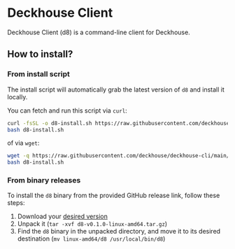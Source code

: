 # Deckhouse Client

Deckhouse Client (d8) is a command-line client for Deckhouse.

## How to install?

### From install script

The install script will automatically grab the latest version of `d8` and install it locally.

You can fetch and run this script via `curl`:

```bash
curl -fsSL -o d8-install.sh https://raw.githubusercontent.com/deckhouse/deckhouse-cli/main/d8-install.sh
bash d8-install.sh
```

of via `wget`:

```bash
wget -q https://raw.githubusercontent.com/deckhouse/deckhouse-cli/main/d8-install.sh
bash d8-install.sh
```

### From binary releases

To install the `d8` binary from the provided GitHub release link, follow these steps:

1. Download your [desired version](https://github.com/deckhouse/deckhouse-cli/releases)
2. Unpack it (`tar -xvf d8-v0.1.0-linux-amd64.tar.gz`)
3. Find the `d8` binary in the unpacked directory, and move it to its desired destination (`mv linux-amd64/d8 /usr/local/bin/d8`)

